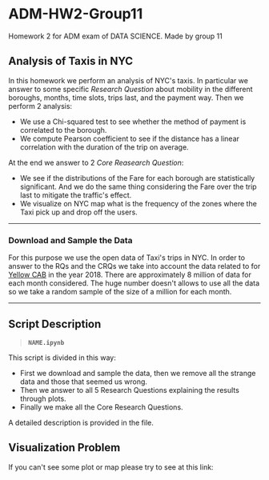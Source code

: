 # ADM-HW2-Group11
Homework 2 for ADM exam of DATA SCIENCE. Made by group 11

## Analysis of Taxis in NYC
In this homework we perform an analysis of NYC's taxis. In particular we answer to some specific *Research Question* about mobility in the different boroughs, months, time slots, trips last, and the payment way. Then we perform 2 analysis:

  - We use a Chi-squared test to see whether the method of payment is correlated to the borough.
  - We compute Pearson coefficient to see if the distance has a linear correlation with the duration of the trip on average.
  
At the end we answer to 2 *Core Reasearch Question*:

  - We see if the distributions of the Fare for each borough are statistically significant. And we do the same thing considering the Fare over the trip last to mitigate the traffic's effect.
  - We visualize on NYC map what is the frequency of the zones where the Taxi pick up and drop off the users.
 
********

### Download and Sample the Data
For this purpose we use the open data of Taxi's trips in NYC. In order to answer to the RQs and the CRQs we take into account the data related to for [Yellow CAB](http://www.nyc.gov/html/tlc/html/about/trip_record_data.shtml) in the year 2018.
There are approximately 8 million of data for each month considered. The huge number doesn't allows to use all the data so we take a random sample of the size of a million for each month.

********

## Script Description

> __`NAME.ipynb`__ 

This script is divided in this way:
- First we download and sample the data, then we remove all the strange data and those that seemed us wrong.
- Then we answer to all 5 Research Questions explaining the results through plots.
- Finally we make all the Core Research Questions.

A detailed description is provided in the file. 

## Visualization Problem

If you can't see some plot or map please try to see at this link: 


